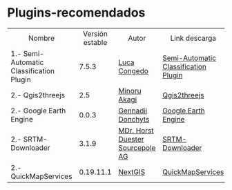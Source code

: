 # Plugins-recomendados

<table style="width:100%">
<tr>
  <td align="center">Nombre</td>
<td align="center">Versión estable</td>
<td align="center">Autor</td>
<td align="center">Link descarga</td>
</tr>
<tr>
<td>  1.- Semi-Automatic Classification Plugin     </td>
  <td>
    7.5.3
  </td>
<td> <a href="https://plugins.qgis.org/plugins/author/Luca%20Congedo/">Luca Congedo </td>
<td> <a href="https://plugins.qgis.org/plugins/SemiAutomaticClassificationPlugin/">
Semi-Automatic Classification Plugin </td>
</tr>
<tr>
<td>  2.- Qgis2threejs  </td>
  <td>
    2.5
  </td>
<td> <a href="https://plugins.qgis.org/plugins/author/Minoru%20Akagi/">Minoru Akagi </td>
<td> <a href="https://plugins.qgis.org/plugins/Qgis2threejs/">Qgis2threejs </td>
</tr>
  <tr>
<td>  2.- Google Earth Engine  </td>
  <td>
    0.0.3
  </td>
<td> <a href="https://plugins.qgis.org/plugins/author/Gennadii%20Donchyts/">Gennadii Donchyts </td>
<td> <a href="https://plugins.qgis.org/plugins/ee_plugin/">Google Earth Engine </td>
</tr>
  <tr>
<td>  2.- SRTM-Downloader  </td>
  <td>
    3.1.9
  </td>
<td> <a href="https://plugins.qgis.org/plugins/author/Dr.%20Horst%20Duester%20Sourcepole%20AG/">MDr. Horst Duester Sourcepole AG </td>
<td> <a href="https://plugins.qgis.org/plugins/SRTM-Downloader/">SRTM-Downloader </td>
</tr>
  <tr>
<td>  2.- QuickMapServices  </td>
  <td>
    0.19.11.1
  </td>
<td> <a href="https://plugins.qgis.org/plugins/author/NextGIS/">NextGIS </td>
<td> <a href="https://plugins.qgis.org/plugins/quick_map_services/">QuickMapServices </td>
</tr>
</table>
